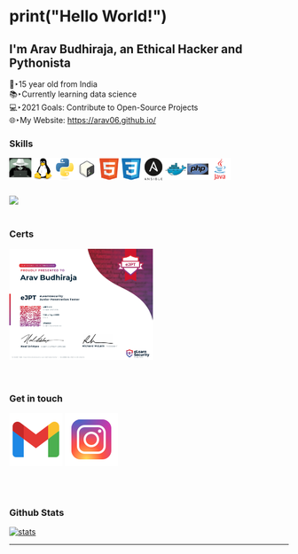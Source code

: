 # print("Hello World!")
## I'm Arav Budhiraja, an Ethical Hacker and Pythonista

👦‣15 year old from India  
📚‣Currently learning data science <br />
💻‣2021 Goals: Contribute to Open-Source Projects  
🌐‣My Website: https://arav06.github.io/
<br />

### Skills

[<img align="left" alt="whitehat" width="40px" src="icons/whitehat.jpg" />][a]
[<img align="left" alt="linux" width="40px" src="icons/linux.svg" />][a]
[<img align="left" alt="python" width="40px" src="icons/python.svg" />][a]
[<img align="left" alt="bash" width="40px" src="icons/bash.png" />][a]
[<img align="left" alt="html" width="40px" src="icons/html.svg" />][a]
[<img align="left" alt="css" width="40px" src="icons/css.svg" />][a]
[<img align="left" alt="ansible" width="40px" src="icons/ans.png" />][a]
[<img align="left" alt="docker" width="40px" src="icons/docker.svg" />][a]
[<img align="left" alt="php" width="40px" src="icons/php.svg" />][a]
[<img align="left" alt="java" width="40px" src="icons/java.svg" />][a]

<br />
<br />
<br />
<br />
<a href="#"><img height="150em" src="https://github-readme-stats.vercel.app/api/top-langs/?username=arav06&show_icons=true&hide_border=true&layout=compact&theme=github_dark&langs_count=10"/></a>

<br />
<br />

### Certs

<a href="#"><img height="200em" src="icons/ejpt.jpg"/></a>
<br />
<br />
<br />

### Get in touch

<a href="mailto:contact.arav06@gmail.com" target="_blank"><img src="icons/mail.png" ></a>
<a href="https://instagram.com/arav.06" target="_blank"><img src="icons/ig.png" ></a>

<br />
<br />

### Github Stats
<a href="#"><img alt="stats" src="https://github-readme-stats.vercel.app/api?username=arav06&show_icons=true&theme=github_dark&hide_border=true" /></a>

***

[a]:#
 
 
 
